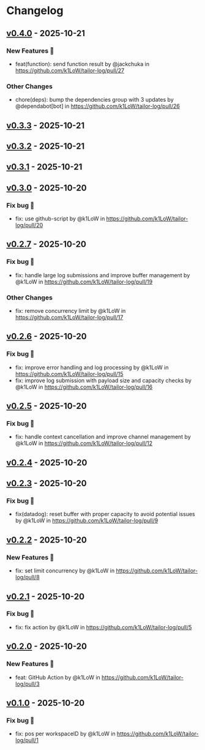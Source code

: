 # Changelog

## [v0.4.0](https://github.com/k1LoW/tailor-log/compare/v0.3.3...v0.4.0) - 2025-10-21
### New Features 🎉
- feat(function): send function result by @jackchuka in https://github.com/k1LoW/tailor-log/pull/27
### Other Changes
- chore(deps): bump the dependencies group with 3 updates by @dependabot[bot] in https://github.com/k1LoW/tailor-log/pull/26

## [v0.3.3](https://github.com/k1LoW/tailor-log/compare/v0.3.2...v0.3.3) - 2025-10-21

## [v0.3.2](https://github.com/k1LoW/tailor-log/compare/v0.3.1...v0.3.2) - 2025-10-21

## [v0.3.1](https://github.com/k1LoW/tailor-log/compare/v0.3.0...v0.3.1) - 2025-10-21

## [v0.3.0](https://github.com/k1LoW/tailor-log/compare/v0.2.7...v0.3.0) - 2025-10-20
### Fix bug 🐛
- fix: use github-script by @k1LoW in https://github.com/k1LoW/tailor-log/pull/20

## [v0.2.7](https://github.com/k1LoW/tailor-log/compare/v0.2.6...v0.2.7) - 2025-10-20
### Fix bug 🐛
- fix: handle large log submissions and improve buffer management by @k1LoW in https://github.com/k1LoW/tailor-log/pull/19
### Other Changes
- fix: remove concurrency limit by @k1LoW in https://github.com/k1LoW/tailor-log/pull/17

## [v0.2.6](https://github.com/k1LoW/tailor-log/compare/v0.2.5...v0.2.6) - 2025-10-20
### Fix bug 🐛
- fix: improve error handling and log processing by @k1LoW in https://github.com/k1LoW/tailor-log/pull/15
- fix: improve log submission with payload size and capacity checks by @k1LoW in https://github.com/k1LoW/tailor-log/pull/16

## [v0.2.5](https://github.com/k1LoW/tailor-log/compare/v0.2.4...v0.2.5) - 2025-10-20
### Fix bug 🐛
- fix: handle context cancellation and improve channel management by @k1LoW in https://github.com/k1LoW/tailor-log/pull/12

## [v0.2.4](https://github.com/k1LoW/tailor-log/compare/v0.2.3...v0.2.4) - 2025-10-20

## [v0.2.3](https://github.com/k1LoW/tailor-log/compare/v0.2.2...v0.2.3) - 2025-10-20
### Fix bug 🐛
- fix(datadog): reset buffer with proper capacity to avoid potential issues by @k1LoW in https://github.com/k1LoW/tailor-log/pull/9

## [v0.2.2](https://github.com/k1LoW/tailor-log/compare/v0.2.1...v0.2.2) - 2025-10-20
### New Features 🎉
- fix: set limit concurrency by @k1LoW in https://github.com/k1LoW/tailor-log/pull/8

## [v0.2.1](https://github.com/k1LoW/tailor-log/compare/v0.2.0...v0.2.1) - 2025-10-20
### Fix bug 🐛
- fix: fix action by @k1LoW in https://github.com/k1LoW/tailor-log/pull/5

## [v0.2.0](https://github.com/k1LoW/tailor-log/compare/v0.1.0...v0.2.0) - 2025-10-20
### New Features 🎉
- feat: GitHub Action by @k1LoW in https://github.com/k1LoW/tailor-log/pull/3

## [v0.1.0](https://github.com/k1LoW/tailor-log/commits/v0.1.0) - 2025-10-20
### Fix bug 🐛
- fix: pos per workspaceID by @k1LoW in https://github.com/k1LoW/tailor-log/pull/1
